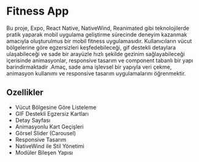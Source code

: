 # Fitness App

Bu proje, Expo, React Native, NativeWind, Reanimated gibi teknolojilerde pratik yaparak mobil uygulama geliştirme sürecinde deneyim kazanmak amacıyla oluşturulmus bir mobil fitness uygulamasıdır. Kullanıcıların vücut bölgelerine göre egzersizleri keşfedebileceği, gif destekli detaylara ulaşabileceği ve sade bir arayüzle hızlı şekilde gezinim sağlayabileceği içerisinde animasyonlar, responsive tasarım ve component tabanlı bir yapı barindirmaktadir .Amaç, sade ama işlevsel bir yapıyla veri çekme, animasyon kullanımı ve responsive tasarım uygulamalarını öğrenmektir.

## Ozellikler

- Vücut Bölgesine Göre Listeleme
- GIF Destekli Egzersiz Kartları
- Detay Sayfası
- Animasyonlu Kart Geçişleri
- Görsel Slider (Carousel)
- Responsive Tasarım
- NativeWind ile Stil Yönetimi
- Modüler Bileşen Yapısı
